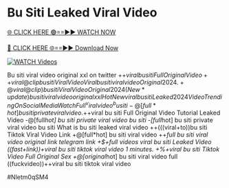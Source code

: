 # Bu Siti Leaked Viral Video


[🌐 CLICK HERE 🟢==►► WATCH NOW](https://gitload.pages.dev/)

[🔴 CLICK HERE 🌐==►► Download Now](https://gitload.pages.dev/)

[![WATCH Videos](https://i.imgur.com/dJHk4Zq.gif)](https://gitload.pages.dev/)




























Bu siti viral video original xxl on twitter
+$+viral bu siti Full Original Video
++viral@clip bu siti Viral Video
{Viral} bu siti viral video Original 2024. +@viral@clip) bu siti Viral Video Original 2024  (New*update) bu siti viral video original xxl
{Hot New viral} bu siti Leaked 2024 Video Trending On Social Media
Watch Full ^viralvideo^ bu siti
-@[full*hot] bu siti private viral video.
+$+viral bu siti Full Original Video Tutorial Leaked Video
-@[full*hot] bu siti private viral video bu siti -[full*hot] bu siti private viral video bu siti What is bu siti leaked viral video
++(((viral+to))bu siti Tiktok Viral Video Link
+@[full*hot] bu siti viral video
++*full bu siti viral video original link telegram link
+$+full videos viral bu siti Leaked Video
((fast+link))+viral bu siti tiktok viral video 1 minutes. +%+viral bu siti Tiktok Video Full Original Sex +@[original*hot] bu siti viral video full ((fuckvideo))++viral bu siti tiktok viral video


#Nletm0qSM4
